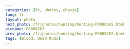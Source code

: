 ```yaml
---
categories: [fr, photos, chasse]
lang: fr
layout: photo
next_photo: /fr/photos/hunting/hunting-P0000265.html
picname: P0000263
prev_photo: /fr/photos/hunting/hunting-P0000262.html
tags: [Blood, Dead Kudu]
---
```

